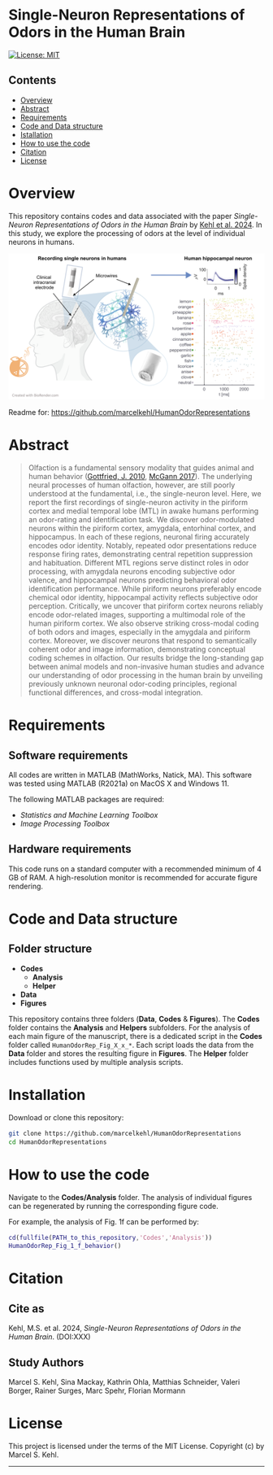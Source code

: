 # Single-Neuron Representations of Odors in the Human Brain

 [![License: MIT](https://img.shields.io/badge/License-MIT-yellow.svg)](https://opensource.org/licenses/MIT)

## Contents
- [Overview](#overview)
- [Abstract](#abstract)
- [Requirements](#requirements)
- [Code and Data structure](#code-and-data-structure)
- [Istallation](#installation)
- [How to use the code](#how-to-use-the-code)
- [Citation](#citation)
- [License](./LICENSE)

# Overview
This repository contains codes and data associated with the paper *Single-Neuron Representations of Odors in the Human Brain*
by [Kehl et al. 2024](https://doi.org/XXXXXX).
In this study, we explore the processing of odors at the level of individual neurons in humans.

![Overview](Figures/Visual_Overview.png)

Readme for:
https://github.com/marcelkehl/HumanOdorRepresentations

# Abstract

>Olfaction is a fundamental sensory modality that guides animal and human behavior ([Gottfried, J. 2010](https://www.nature.com/articles/nrn2883), [McGann 2017](https://www.science.org/doi/10.1126/science.aam7263)). The underlying neural processes of human olfaction, however, are still poorly understood at the fundamental, i.e., the single-neuron level. Here, we report the first recordings of single-neuron activity in the piriform cortex and medial temporal lobe (MTL) in awake humans performing an odor-rating and identification task. We discover odor-modulated neurons within the piriform cortex, amygdala, entorhinal cortex, and hippocampus. In each of these regions, neuronal firing accurately encodes odor identity. Notably, repeated odor presentations reduce response firing rates, demonstrating central repetition suppression and habituation. Different MTL regions serve distinct roles in odor processing, with amygdala neurons encoding subjective odor valence, and hippocampal neurons predicting behavioral odor identification performance. While piriform neurons preferably encode chemical odor identity, hippocampal activity reflects subjective odor perception. Critically, we uncover that piriform cortex neurons reliably encode odor-related images, supporting a multimodal role of the human piriform cortex. We also observe striking cross-modal coding of both odors and images, especially in the amygdala and piriform cortex. Moreover, we discover neurons that respond to semantically coherent odor and image information, demonstrating conceptual coding schemes in olfaction. Our results bridge the long-standing gap between animal models and non-invasive human studies and advance our understanding of odor processing in the human brain by unveiling previously unknown neuronal odor-coding principles, regional functional differences, and cross-modal integration.

# Requirements 

## Software requirements
All codes are written in MATLAB (MathWorks, Natick, MA).
This software was tested using MATLAB (R2021a) on MacOS X and Windows 11.

The following MATLAB packages are required: 
* *Statistics and Machine Learning Toolbox*
* *Image Processing Toolbox*

## Hardware requirements
This code runs on a standard computer with a recommended minimum of 4 GB of RAM. 
A high-resolution monitor is recommended for accurate figure rendering.

# Code and Data structure

## Folder structure
- **Codes**
  - **Analysis**
  - **Helper**
- **Data**
- **Figures**

This repository contains three folders (**Data**, **Codes** & **Figures**).
The **Codes** folder contains the **Analysis** and **Helpers** subfolders.
For the analysis of each main figure of the manuscript, there is a dedicated script in the **Codes** folder called `HumanOdorRep_Fig_X_x_*`. 
Each script loads the data from the **Data** folder and stores the resulting figure in **Figures**. 
The **Helper** folder includes functions used by multiple analysis scripts.

# Installation
Download or clone this repository:

```bash
git clone https://github.com/marcelkehl/HumanOdorRepresentations
cd HumanOdorRepresentations
```

# How to use the code 

Navigate to the **Codes/Analysis** folder.
The analysis of individual figures can be regenerated by running the corresponding figure code.

For example, the analysis of Fig. 1f can be performed by: 

```matlab
cd(fullfile(PATH_to_this_repository,'Codes','Analysis'))
HumanOdorRep_Fig_1_f_behavior()
```
        
# Citation

## Cite as
Kehl, M.S. et al. 2024, *Single-Neuron Representations of Odors in the Human Brain*. (DOI:XXX)

## Study Authors
Marcel S. Kehl, Sina Mackay, Kathrin Ohla, Matthias Schneider, Valeri Borger, Rainer Surges,
Marc Spehr, Florian Mormann

# License
This project is licensed under the terms of the MIT License.
Copyright (c) by Marcel S. Kehl.

------------------------------------------------------------------------------------------

